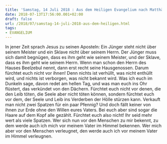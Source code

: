 ```yaml
---
title: 'Samstag, 14 Juli 2018 : Aus dem Heiligen Evangelium nach Matthäus - Mt 10,24-33.'
date: 2018-07-13T17:56:00.001+02:00
draft: false
url: /2018/07/samstag-14-juli-2018-aus-dem-heiligen.html
tags: 
- EVANGELIUM
---
```


In jener Zeit sprach Jesus zu seinen Aposteln: Ein Jünger steht nicht über seinem Meister und ein Sklave nicht über seinem Herrn. Der Jünger muss sich damit begnügen, dass es ihm geht wie seinem Meister, und der Sklave, dass es ihm geht wie seinem Herrn. Wenn man schon den Herrn des Hauses Beelzebul nennt, dann erst recht seine Hausgenossen. Darum fürchtet euch nicht vor ihnen! Denn nichts ist verhüllt, was nicht enthüllt wird, und nichts ist verborgen, was nicht bekannt wird. Was ich euch im Dunkeln sage, davon redet am hellen Tag, und was man euch ins Ohr flüstert, das verkündet von den Dächern. Fürchtet euch nicht vor denen, die den Leib töten, die Seele aber nicht töten können, sondern fürchtet euch vor dem, der Seele und Leib ins Verderben der Hölle stürzen kann. Verkauft man nicht zwei Spatzen für ein paar Pfennig? Und doch fällt keiner von ihnen zur Erde ohne den Willen eures Vaters. Bei euch aber sind sogar die Haare auf dem Kopf alle gezählt. Fürchtet euch also nicht! Ihr seid mehr wert als viele Spatzen. Wer sich nun vor den Menschen zu mir bekennt, zu dem werde auch ich mich vor meinem Vater im Himmel bekennen. Wer mich aber vor den Menschen verleugnet, den werde auch ich vor meinem Vater im Himmel verleugnen.